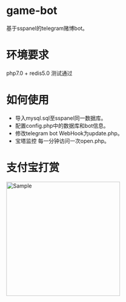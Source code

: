 # game-bot
基于sspanel的telegram赌博bot。


# 环境要求
php7.0 + redis5.0 测试通过

# 如何使用

+ 导入mysql.sql至sspanel同一数据库。
+ 配置config.php中的数据库和bot信息。
+ 修改telegram bot WebHook为update.php。
+ 宝塔监控 每一分钟访问一次open.php。

# 支付宝打赏
<img src="https://qr.lofter.cc/api.php?text=https://qr.alipay.com/fkx09224oo3sjcwcnil9gc7" alt="Sample"  width="300" height="300">